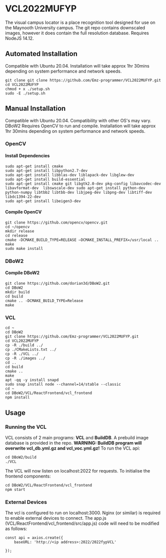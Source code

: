 # VCL2022MUFYP
The visual campus locator is a place recognition tool designed for use on the Maynooth University campus. The git repo contains downscaled images, however it does contain the full resolution database. Requires NodeJS 14.12.
## Automated Installation
Compatible with Ubuntu 20.04. Installation will take approx 1hr 30mins depending on system performance and network speeds.  
```
git clone git clone https://github.com/Emz-programmer/VCL2022MUFYP.git
cd VCL2022MUFYP
chmod + x ./setup.sh
sudo -E ./setup.sh

```
## Manual Installation
Compatible with Ubuntu 20.04. Compatibility with other OS's may vary. DBoW2 Requires OpenCV to run and compile. Installation will take approx 1hr 30mins depending on system performance and network speeds.  
### OpenCV
#### Install Dependencies
```
sudo apt-get install cmake
sudo apt-get install libpython2.7-dev
sudo apt-get install libblas-dev liblapack-dev libglew-dev
sudo apt-get install build-essential
sudo apt-get install cmake git libgtk2.0-dev pkg-config libavcodec-dev libavformat-dev  libswscale-dev sudo apt-get install python-dev python-numpy libtbb2 libtbb-dev libjpeg-dev libpng-dev libtiff-dev libdc1394-22-dev
sudo apt-get install libeigen3-dev

```
#### Compile OpenCV
```
git clone https://github.com/opencv/opencv.git
cd ~/opencv
mkdir release
cd release
cmake -DCMAKE_BUILD_TYPE=RELEASE –DCMAKE_INSTALL_PREFIX=/usr/local ..
make
sudo make install
```
### DBoW2
#### Compile DBoW2
```
git clone https://github.com/dorian3d/DBoW2.git
cd DBoW2
mkdir build
cd build
cmake .. -DCMAKE_BUILD_TYPE=Release
make
```
### VCL
```
cd ~
cd DBoW2
git clone https://github.com/Emz-programmer/VCL2022MUFYP.git
cd VCL2022MUFYP
cp -R ./build ../
cp ./CMakeLists.txt ../
cp -R ./VCL ../
cp -R ./images ../
cd ..
cd build
cmake ..
make
apt -qq -y install snapd
sudo snap install node --channel=14/stable --classic
cd ~
cd DBoW2/VCL/ReactFrontend/vcl_frontend
npm install
```
## Usage
### Running the VCL
VCL consists of 2 main programs: **VCL** and **BuildDB**. A prebuild image database is provided in the repo. **WARNING: BuildDB program will overwrite vcl_db.yml.gz and vcl_voc.yml.gz!** To run the VCL api:
```
cd DBoW2/build
./VCL
```
The VCL will now listen on localhost:2022 for requests. To initialise the frontend components:
```
cd DBoW2/VCL/ReactFrontend/vcl_frontend
npm start
```
### External Devices
The vcl is configured to run on localhost:3000. Nginx (or similar) is required to enable external devices to connect. The app.js (VCL/ReactFrontend/vcl_frontend/src/app.js) code will need to be modified as follows:
```
const api = axios.create({
    baseURL: 'http://<ip address>:2022/2022fypVCL'

});

```